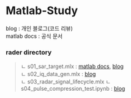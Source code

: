 # Matlab-Study
blog : 개인 블로그(코드 리뷰)  
matlab docs : 공식 문서  

### rader directory  
> ㄴ s01_sar_target.mlx : [matlab docs](https://kr.mathworks.com/help/radar/ug/sar-target-classification-using-deep-learning.html#mw_rtc_SARTargetClassificationUsingDeepLearningExample_M_65EF9A8A), [blog](https://ryanheart.tistory.com/16)  
> ㄴ s02_iq_data_gen.mlx : [blog](https://ryanheart.tistory.com/19)  
> ㄴ s03_radar_signal_lifecycle.mlx
> ㄴ s04_pulse_compression_test.ipynb : [blog](https://ryanheart.tistory.com/20)